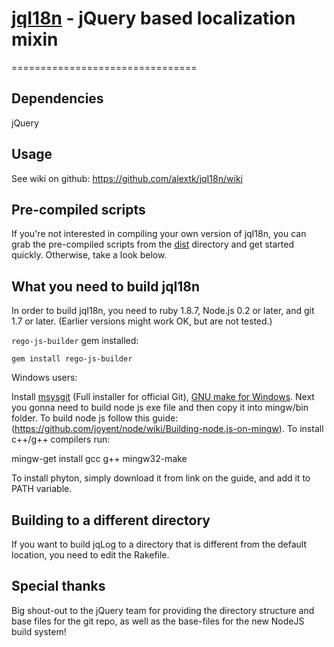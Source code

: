 # [jqI18n]() - jQuery based localization mixin
================================

Dependencies
-------------------
jQuery

Usage
---------------------
See wiki on github: https://github.com/alextk/jqI18n/wiki


Pre-compiled scripts
--------------------
If you're not interested in compiling your own version of jqI18n, you can grab the pre-compiled scripts from the
[dist](https://github.com/alextk/jqI18n/tree/master/dist/) directory and get started quickly. Otherwise, take a look below.


What you need to build jqI18n
----------------------------
In order to build jqI18n, you need to ruby 1.8.7, Node.js 0.2 or later, and git 1.7 or later.
(Earlier versions might work OK, but are not tested.)

`rego-js-builder` gem installed:

    gem install rego-js-builder


Windows users:

   Install [msysgit](https://code.google.com/p/msysgit/) (Full installer for official Git),
   [GNU make for Windows](http://gnuwin32.sourceforge.net/packages/make.htm).
   Next you gonna need to build node js exe file and then copy it into mingw/bin folder. To build node js follow this guide:
   (https://github.com/joyent/node/wiki/Building-node.js-on-mingw). To install c++/g++ compilers run:

   mingw-get install gcc g++ mingw32-make

   To install phyton, simply download it from link on the guide, and add it to PATH variable.

Building to a different directory
---------------------------------
If you want to build jqLog to a directory that is different from the default location, you need to edit the Rakefile.

Special thanks
--------------
Big shout-out to the jQuery team for providing the directory structure and base files for the git repo, as well as the base-files for the new NodeJS build system!